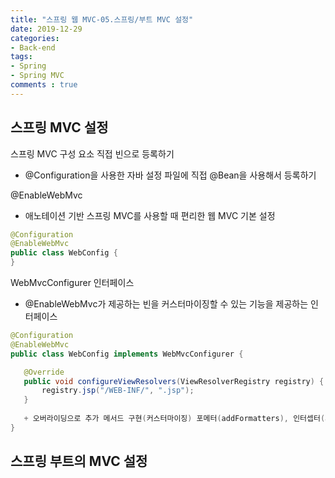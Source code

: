 ```yaml
---  
title: "스프링 웹 MVC-05.스프링/부트 MVC 설정"
date: 2019-12-29
categories: 
- Back-end
tags:
- Spring 
- Spring MVC
comments : true
---
```


## 스프링 MVC 설정 
스프링 MVC 구성 요소 직접 빈으로 등록하기
- @Configuration을 사용한 자바 설정 파일에 직접 @Bean을 사용해서 등록하기


@EnableWebMvc
- 애노테이션 기반 스프링 MVC를 사용할 때 편리한 웹 MVC 기본 설정
~~~java
@Configuration
@EnableWebMvc
public class WebConfig {
}
~~~

WebMvcConfigurer 인터페이스
- @EnableWebMvc가 제공하는 빈을 커스터마이징할 수 있는 기능을 제공하는 인터페이스
~~~java
@Configuration
@EnableWebMvc
public class WebConfig implements WebMvcConfigurer {

   @Override
   public void configureViewResolvers(ViewResolverRegistry registry) {
       registry.jsp("/WEB-INF/", ".jsp");
   }
   
   + 오버라이딩으로 추가 메서드 구현(커스터마이징) 포메터(addFormatters), 인터셉터(addInterceptors) 등..
}
~~~


## 스프링 부트의 MVC 설정 







